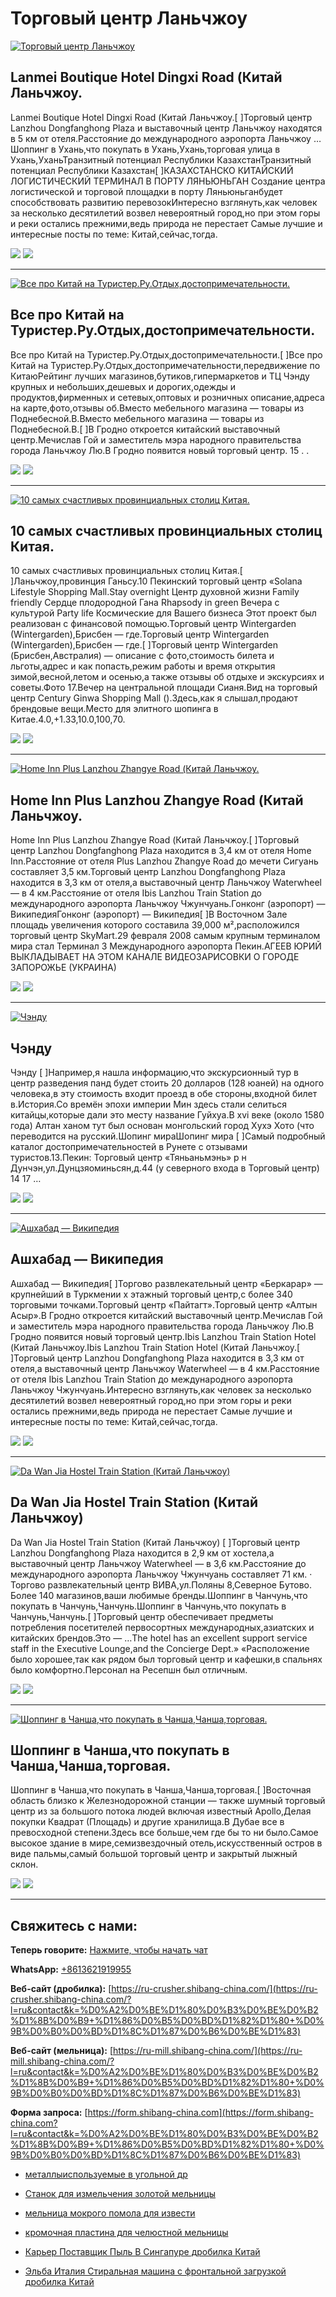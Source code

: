 # Торговый центр Ланьчжоу

<a href="https://swt.shibang-china.com/?l=ru&img&k=%D0%A2%D0%BE%D1%80%D0%B3%D0%BE%D0%B2%D1%8B%D0%B9+%D1%86%D0%B5%D0%BD%D1%82%D1%80+%D0%9B%D0%B0%D0%BD%D1%8C%D1%87%D0%B6%D0%BE%D1%83" target="_blank">![Торговый центр Ланьчжоу](http://static.shibang-china.com/all-800x300/222.jpg)</a>

## Lanmei Boutique Hotel Dingxi Road (Китай Ланьчжоу.
Lanmei Boutique Hotel Dingxi Road (Китай Ланьчжоу.[ ]Торговый центр Lanzhou Dongfanghong Plaza и выставочный центр Ланьчжоу находятся в 5 км от отеля.Расстояние до международного аэропорта Ланьчжоу …Шоппинг в Ухань,что покупать в Ухань,Ухань,торговая улица в Ухань,УханьТранзитный потенциал Республики КазахстанТранзитный потенциал Республики Казахстан[ ]КАЗАХСТАНСКО КИТАЙСКИЙ ЛОГИСТИЧЕСКИЙ ТЕРМИНАЛ В ПОРТУ ЛЯНЬЮНЬГАН Создание центра логистической и торговой площадки в порту Ляньюньганбудет способствовать развитию перевозокИнтересно взглянуть,как человек за несколько десятилетий возвел невероятный город,но при этом горы и реки остались прежними,ведь природа не перестает Самые лучшие и интересные посты по теме: Китай,сейчас,тогда.


<a href="https://whatsapp.shibangsoft.com/WhatsApp.php" target="_blank" title="WhatsApp">![](http://static.shibang-china.com/icon/whatsapp.png)</a> <a href="https://swt.shibang-china.com/?l=ru&icon&k=%D0%A2%D0%BE%D1%80%D0%B3%D0%BE%D0%B2%D1%8B%D0%B9+%D1%86%D0%B5%D0%BD%D1%82%D1%80+%D0%9B%D0%B0%D0%BD%D1%8C%D1%87%D0%B6%D0%BE%D1%83" target="_blank">![](http://static.shibang-china.com/icon/chat-ru.png)</a>

---

<a href="https://swt.shibang-china.com/?l=ru&img&k=%D0%A2%D0%BE%D1%80%D0%B3%D0%BE%D0%B2%D1%8B%D0%B9+%D1%86%D0%B5%D0%BD%D1%82%D1%80+%D0%9B%D0%B0%D0%BD%D1%8C%D1%87%D0%B6%D0%BE%D1%83" target="_blank">![Все про Китай на Туристер.Ру.Отдых,достопримечательности.](http://static.shibang-china.com/all-800x300/37.jpg)</a>

## Все про Китай на Туристер.Ру.Отдых,достопримечательности.
Все про Китай на Туристер.Ру.Отдых,достопримечательности.[ ]Все про Китай на Туристер.Ру.Отдых,достопримечательности,передвижение по КитаюРейтинг лучших магазинов,бутиков,гипермаркетов и ТЦ Чэнду крупных и небольших,дешевых и дорогих,одежды и продуктов,фирменных и сетевых,оптовых и розничных описание,адреса на карте,фото,отзывы об.Вместо мебельного магазина — товары из Поднебесной.В.Вместо мебельного магазина — товары из Поднебесной.В.[ ]В Гродно откроется китайский выставочный центр.Мечислав Гой и заместитель мэра народного правительства города Ланьчжоу Лю.В Гродно появится новый торговый центр. 15 . .


<a href="https://whatsapp.shibangsoft.com/WhatsApp.php" target="_blank" title="WhatsApp">![](http://static.shibang-china.com/icon/whatsapp.png)</a> <a href="https://swt.shibang-china.com/?l=ru&icon&k=%D0%A2%D0%BE%D1%80%D0%B3%D0%BE%D0%B2%D1%8B%D0%B9+%D1%86%D0%B5%D0%BD%D1%82%D1%80+%D0%9B%D0%B0%D0%BD%D1%8C%D1%87%D0%B6%D0%BE%D1%83" target="_blank">![](http://static.shibang-china.com/icon/chat-ru.png)</a>

---

<a href="https://swt.shibang-china.com/?l=ru&img&k=%D0%A2%D0%BE%D1%80%D0%B3%D0%BE%D0%B2%D1%8B%D0%B9+%D1%86%D0%B5%D0%BD%D1%82%D1%80+%D0%9B%D0%B0%D0%BD%D1%8C%D1%87%D0%B6%D0%BE%D1%83" target="_blank">![10 самых счастливых провинциальных столиц Китая.](http://static.shibang-china.com/all-800x300/107.jpg)</a>

## 10 самых счастливых провинциальных столиц Китая.
10 самых счастливых провинциальных столиц Китая.[ ]Ланьчжоу,провинция Ганьсу.10 Пекинский торговый центр &#171;Solana Lifestyle Shopping Mall.Stay overnight Центр духовной жизни Family friendly Сердце плодородной Гана Rhapsody in green Вечера с культурой Party life Космические для Вашего бизнеса Этот проект был реализован с финансовой помощью.Торговый центр Wintergarden (Wintergarden),Брисбен — где.Торговый центр Wintergarden (Wintergarden),Брисбен — где.[ ]Торговый центр Wintergarden (Брисбен,Австралия) — описание с фото,стоимость билета и льготы,адрес и как попасть,режим работы и время открытия зимой,весной,летом и осенью,а также отзывы об отдыхе и экскурсиях и советы.Фото 17.Вечер на центральной площади Сианя.Вид на торговый центр Century Ginwa Shopping Mall ().Здесь,как я слышал,продают брендовые вещи.Место для элитного шопинга в Китае.4.0,+1.33,10.0,100,70.


<a href="https://whatsapp.shibangsoft.com/WhatsApp.php" target="_blank" title="WhatsApp">![](http://static.shibang-china.com/icon/whatsapp.png)</a> <a href="https://swt.shibang-china.com/?l=ru&icon&k=%D0%A2%D0%BE%D1%80%D0%B3%D0%BE%D0%B2%D1%8B%D0%B9+%D1%86%D0%B5%D0%BD%D1%82%D1%80+%D0%9B%D0%B0%D0%BD%D1%8C%D1%87%D0%B6%D0%BE%D1%83" target="_blank">![](http://static.shibang-china.com/icon/chat-ru.png)</a>

---

<a href="https://swt.shibang-china.com/?l=ru&img&k=%D0%A2%D0%BE%D1%80%D0%B3%D0%BE%D0%B2%D1%8B%D0%B9+%D1%86%D0%B5%D0%BD%D1%82%D1%80+%D0%9B%D0%B0%D0%BD%D1%8C%D1%87%D0%B6%D0%BE%D1%83" target="_blank">![Home Inn Plus Lanzhou Zhangye Road (Китай Ланьчжоу.](http://static.shibang-china.com/all-800x300/813.jpg)</a>

## Home Inn Plus Lanzhou Zhangye Road (Китай Ланьчжоу.
Home Inn Plus Lanzhou Zhangye Road (Китай Ланьчжоу.[ ]Торговый центр Lanzhou Dongfanghong Plaza находится в 3,4 км от отеля Home Inn.Расстояние от отеля Plus Lanzhou Zhangye Road до мечети Сигуань составляет 3,5 км.Торговый центр Lanzhou Dongfanghong Plaza находится в 3,3 км от отеля,а выставочный центр Ланьчжоу Waterwheel — в 4 км.Расстояние от отеля Ibis Lanzhou Train Station до международного аэропорта Ланьчжоу Чжунчуань.Гонконг (аэропорт) — ВикипедияГонконг (аэропорт) — Википедия[ ]В Восточном Зале площадь увеличения которого составила 39,000 м&#178;,расположился торговый центр SkyMart.29 февраля 2008 самым крупным терминалом мира стал Терминал 3 Международного аэропорта Пекин.АГЕЕВ ЮРИЙ ВЫКЛАДЫВАЕТ НА ЭТОМ КАНАЛЕ ВИДЕОЗАРИСОВКИ О ГОРОДЕ ЗАПОРОЖЬЕ (УКРАИНА)


<a href="https://whatsapp.shibangsoft.com/WhatsApp.php" target="_blank" title="WhatsApp">![](http://static.shibang-china.com/icon/whatsapp.png)</a> <a href="https://swt.shibang-china.com/?l=ru&icon&k=%D0%A2%D0%BE%D1%80%D0%B3%D0%BE%D0%B2%D1%8B%D0%B9+%D1%86%D0%B5%D0%BD%D1%82%D1%80+%D0%9B%D0%B0%D0%BD%D1%8C%D1%87%D0%B6%D0%BE%D1%83" target="_blank">![](http://static.shibang-china.com/icon/chat-ru.png)</a>

---

<a href="https://swt.shibang-china.com/?l=ru&img&k=%D0%A2%D0%BE%D1%80%D0%B3%D0%BE%D0%B2%D1%8B%D0%B9+%D1%86%D0%B5%D0%BD%D1%82%D1%80+%D0%9B%D0%B0%D0%BD%D1%8C%D1%87%D0%B6%D0%BE%D1%83" target="_blank">![Чэнду](http://static.shibang-china.com/all-800x300/522.jpg)</a>

## Чэнду
Чэнду [ ]Например,я нашла информацию,что экскурсионный тур в центр разведения панд будет стоить 20 долларов (128 юаней) на одного человека,в эту стоимость входит проезд в обе стороны,входной билет в.История.Со времён эпохи империи Мин здесь стали селиться китайцы,которые дали это месту название Гуйхуа.В xvi веке (около 1580 года) Алтан ханом тут был основан монгольский город Хухэ Хото (что переводится на русский.Шопинг мираШопинг мира [ ]Самый подробный каталог достопримечательностей в Рунете с отзывами туристов.13.Пекин: Торговый центр &#171;Тяньаньмэнь&#187; р н Дунчэн,ул.Дунцзяоминьсян,д.44 (у северного входа в Торговый центр) 14 17 …


<a href="https://whatsapp.shibangsoft.com/WhatsApp.php" target="_blank" title="WhatsApp">![](http://static.shibang-china.com/icon/whatsapp.png)</a> <a href="https://swt.shibang-china.com/?l=ru&icon&k=%D0%A2%D0%BE%D1%80%D0%B3%D0%BE%D0%B2%D1%8B%D0%B9+%D1%86%D0%B5%D0%BD%D1%82%D1%80+%D0%9B%D0%B0%D0%BD%D1%8C%D1%87%D0%B6%D0%BE%D1%83" target="_blank">![](http://static.shibang-china.com/icon/chat-ru.png)</a>

---

<a href="https://swt.shibang-china.com/?l=ru&img&k=%D0%A2%D0%BE%D1%80%D0%B3%D0%BE%D0%B2%D1%8B%D0%B9+%D1%86%D0%B5%D0%BD%D1%82%D1%80+%D0%9B%D0%B0%D0%BD%D1%8C%D1%87%D0%B6%D0%BE%D1%83" target="_blank">![Ашхабад — Википедия](http://static.shibang-china.com/all-800x300/821.jpg)</a>

## Ашхабад — Википедия
Ашхабад — Википедия[ ]Торгово развлекательный центр &#171;Беркарар&#187; — крупнейший в Туркмении х этажный торговый центр,с более 340 торговыми точками.Торговый центр &#171;Пайтагт&#187;.Торговый центр &#171;Алтын Асыр&#187;.В Гродно откроется китайский выставочный центр.Мечислав Гой и заместитель мэра народного правительства города Ланьчжоу Лю.В Гродно появится новый торговый центр.Ibis Lanzhou Train Station Hotel (Китай Ланьчжоу.Ibis Lanzhou Train Station Hotel (Китай Ланьчжоу.[ ]Торговый центр Lanzhou Dongfanghong Plaza находится в 3,3 км от отеля,а выставочный центр Ланьчжоу Waterwheel — в 4 км.Расстояние от отеля Ibis Lanzhou Train Station до международного аэропорта Ланьчжоу Чжунчуань.Интересно взглянуть,как человек за несколько десятилетий возвел невероятный город,но при этом горы и реки остались прежними,ведь природа не перестает Самые лучшие и интересные посты по теме: Китай,сейчас,тогда.


<a href="https://whatsapp.shibangsoft.com/WhatsApp.php" target="_blank" title="WhatsApp">![](http://static.shibang-china.com/icon/whatsapp.png)</a> <a href="https://swt.shibang-china.com/?l=ru&icon&k=%D0%A2%D0%BE%D1%80%D0%B3%D0%BE%D0%B2%D1%8B%D0%B9+%D1%86%D0%B5%D0%BD%D1%82%D1%80+%D0%9B%D0%B0%D0%BD%D1%8C%D1%87%D0%B6%D0%BE%D1%83" target="_blank">![](http://static.shibang-china.com/icon/chat-ru.png)</a>

---

<a href="https://swt.shibang-china.com/?l=ru&img&k=%D0%A2%D0%BE%D1%80%D0%B3%D0%BE%D0%B2%D1%8B%D0%B9+%D1%86%D0%B5%D0%BD%D1%82%D1%80+%D0%9B%D0%B0%D0%BD%D1%8C%D1%87%D0%B6%D0%BE%D1%83" target="_blank">![Da Wan Jia Hostel Train Station (Китай Ланьчжоу)](http://static.shibang-china.com/all-800x300/523.jpg)</a>

## Da Wan Jia Hostel Train Station (Китай Ланьчжоу)
Da Wan Jia Hostel Train Station (Китай Ланьчжоу) [ ]Торговый центр Lanzhou Dongfanghong Plaza находится в 2,9 км от хостела,а выставочный центр Ланьчжоу Waterwheel — в 3,6 км.Расстояние до международного аэропорта Ланьчжоу Чжунчуань составляет 71 км.&nbsp;&#0183;&#32;Торгово развлекательный центр ВИВА,ул.Поляны 8,Северное Бутово. Более 140 магазинов,ваши любимые бренды.Шоппинг в Чанчунь,что покупать в Чанчунь,Чанчунь.Шоппинг в Чанчунь,что покупать в Чанчунь,Чанчунь.[ ]Торговый центр обеспечивает предметы потребления посетителей первосортных международных,азиатских и китайских брендов.Это — …The hotel has an excellent support service staff in the Executive Lounge,and the Concierge Dept.&#187; &#171;Расположение было хорошее,так как рядом был торговый центр и кафешки,в спальнях было комфортно.Персонал на Ресепшн был отличным.


<a href="https://whatsapp.shibangsoft.com/WhatsApp.php" target="_blank" title="WhatsApp">![](http://static.shibang-china.com/icon/whatsapp.png)</a> <a href="https://swt.shibang-china.com/?l=ru&icon&k=%D0%A2%D0%BE%D1%80%D0%B3%D0%BE%D0%B2%D1%8B%D0%B9+%D1%86%D0%B5%D0%BD%D1%82%D1%80+%D0%9B%D0%B0%D0%BD%D1%8C%D1%87%D0%B6%D0%BE%D1%83" target="_blank">![](http://static.shibang-china.com/icon/chat-ru.png)</a>

---

<a href="https://swt.shibang-china.com/?l=ru&img&k=%D0%A2%D0%BE%D1%80%D0%B3%D0%BE%D0%B2%D1%8B%D0%B9+%D1%86%D0%B5%D0%BD%D1%82%D1%80+%D0%9B%D0%B0%D0%BD%D1%8C%D1%87%D0%B6%D0%BE%D1%83" target="_blank">![Шоппинг в Чанша,что покупать в Чанша,Чанша,торговая.](http://static.shibang-china.com/all-800x300/970.jpg)</a>

## Шоппинг в Чанша,что покупать в Чанша,Чанша,торговая.
Шоппинг в Чанша,что покупать в Чанша,Чанша,торговая.[ ]Восточная область близко к Железнодорожной станции — также шумный торговый центр из за большого потока людей включая известный Apollo,Делая покупки Квадрат (Площадь) и другие хранилища.В Дубае все в превосходной степени.Здесь все больше,чем где бы то ни было.Самое высокое здание в мире,семизвездочный отель,искусственный остров в виде пальмы,самый большой торговый центр и закрытый лыжный склон.

<a href="https://whatsapp.shibangsoft.com/WhatsApp.php" target="_blank" title="WhatsApp">![](http://static.shibang-china.com/icon/whatsapp.png)</a> <a href="https://swt.shibang-china.com/?l=ru&icon&k=%D0%A2%D0%BE%D1%80%D0%B3%D0%BE%D0%B2%D1%8B%D0%B9+%D1%86%D0%B5%D0%BD%D1%82%D1%80+%D0%9B%D0%B0%D0%BD%D1%8C%D1%87%D0%B6%D0%BE%D1%83" target="_blank">![](http://static.shibang-china.com/icon/chat-ru.png)</a>

---
## Свяжитесь с нами:

**Теперь говорите:** [Нажмите, чтобы начать чат](https://swt.shibang-china.com?l=ru&contact&k=%D0%A2%D0%BE%D1%80%D0%B3%D0%BE%D0%B2%D1%8B%D0%B9+%D1%86%D0%B5%D0%BD%D1%82%D1%80+%D0%9B%D0%B0%D0%BD%D1%8C%D1%87%D0%B6%D0%BE%D1%83)

**WhatsApp:**  [+8613621919955](https://whatsapp.shibangsoft.com/WhatsApp.php)

**Веб-сайт (дробилка):** [https://ru-crusher.shibang-china.com/](https://ru-crusher.shibang-china.com/?l=ru&contact&k=%D0%A2%D0%BE%D1%80%D0%B3%D0%BE%D0%B2%D1%8B%D0%B9+%D1%86%D0%B5%D0%BD%D1%82%D1%80+%D0%9B%D0%B0%D0%BD%D1%8C%D1%87%D0%B6%D0%BE%D1%83)

**Веб-сайт (мельница):** [https://ru-mill.shibang-china.com/](https://ru-mill.shibang-china.com/?l=ru&contact&k=%D0%A2%D0%BE%D1%80%D0%B3%D0%BE%D0%B2%D1%8B%D0%B9+%D1%86%D0%B5%D0%BD%D1%82%D1%80+%D0%9B%D0%B0%D0%BD%D1%8C%D1%87%D0%B6%D0%BE%D1%83)

**Форма запроса:** [https://form.shibang-china.com](https://form.shibang-china.com?l=ru&contact&k=%D0%A2%D0%BE%D1%80%D0%B3%D0%BE%D0%B2%D1%8B%D0%B9+%D1%86%D0%B5%D0%BD%D1%82%D1%80+%D0%9B%D0%B0%D0%BD%D1%8C%D1%87%D0%B6%D0%BE%D1%83)

* [металлыиспользуемые в угольной др](../106/%D0%BC%D0%B5%D1%82%D0%B0%D0%BB%D0%BB%D1%8B%D0%B8%D1%81%D0%BF%D0%BE%D0%BB%D1%8C%D0%B7%D1%83%D0%B5%D0%BC%D1%8B%D0%B5%20%D0%B2%20%D1%83%D0%B3%D0%BE%D0%BB%D1%8C%D0%BD%D0%BE%D0%B9%20%D0%B4%D1%80.md)

* [Станок для измельчения золотой мельницы](../120/%D0%A1%D1%82%D0%B0%D0%BD%D0%BE%D0%BA%20%D0%B4%D0%BB%D1%8F%20%D0%B8%D0%B7%D0%BC%D0%B5%D0%BB%D1%8C%D1%87%D0%B5%D0%BD%D0%B8%D1%8F%20%D0%B7%D0%BE%D0%BB%D0%BE%D1%82%D0%BE%D0%B9%20%D0%BC%D0%B5%D0%BB%D1%8C%D0%BD%D0%B8%D1%86%D1%8B.md)

* [мельница мокрого помола для извести](../111/%D0%BC%D0%B5%D0%BB%D1%8C%D0%BD%D0%B8%D1%86%D0%B0%20%D0%BC%D0%BE%D0%BA%D1%80%D0%BE%D0%B3%D0%BE%20%D0%BF%D0%BE%D0%BC%D0%BE%D0%BB%D0%B0%20%D0%B4%D0%BB%D1%8F%20%D0%B8%D0%B7%D0%B2%D0%B5%D1%81%D1%82%D0%B8.md)

* [кромочная пластина для челюстной мельницы](../120/%D0%BA%D1%80%D0%BE%D0%BC%D0%BE%D1%87%D0%BD%D0%B0%D1%8F%20%D0%BF%D0%BB%D0%B0%D1%81%D1%82%D0%B8%D0%BD%D0%B0%20%D0%B4%D0%BB%D1%8F%20%D1%87%D0%B5%D0%BB%D1%8E%D1%81%D1%82%D0%BD%D0%BE%D0%B9%20%D0%BC%D0%B5%D0%BB%D1%8C%D0%BD%D0%B8%D1%86%D1%8B.md)

* [Карьер Поставщик Пыль В Сингапуре дробилка Китай](../110/%D0%9A%D0%B0%D1%80%D1%8C%D0%B5%D1%80%20%D0%9F%D0%BE%D1%81%D1%82%D0%B0%D0%B2%D1%89%D0%B8%D0%BA%20%D0%9F%D1%8B%D0%BB%D1%8C%20%D0%92%20%D0%A1%D0%B8%D0%BD%D0%B3%D0%B0%D0%BF%D1%83%D1%80%D0%B5%20%D0%B4%D1%80%D0%BE%D0%B1%D0%B8%D0%BB%D0%BA%D0%B0%20%D0%9A%D0%B8%D1%82%D0%B0%D0%B9.md)

* [Эльба Италия Стиральная машина с фронтальной загрузкой дробилка Китай](../111/%D0%AD%D0%BB%D1%8C%D0%B1%D0%B0%20%D0%98%D1%82%D0%B0%D0%BB%D0%B8%D1%8F%20%D0%A1%D1%82%D0%B8%D1%80%D0%B0%D0%BB%D1%8C%D0%BD%D0%B0%D1%8F%20%D0%BC%D0%B0%D1%88%D0%B8%D0%BD%D0%B0%20%D1%81%20%D1%84%D1%80%D0%BE%D0%BD%D1%82%D0%B0%D0%BB%D1%8C%D0%BD%D0%BE%D0%B9%20%D0%B7%D0%B0%D0%B3%D1%80%D1%83%D0%B7%D0%BA%D0%BE%D0%B9%20%D0%B4%D1%80%D0%BE%D0%B1%D0%B8%D0%BB%D0%BA%D0%B0%20%D0%9A%D0%B8%D1%82%D0%B0%D0%B9.md)